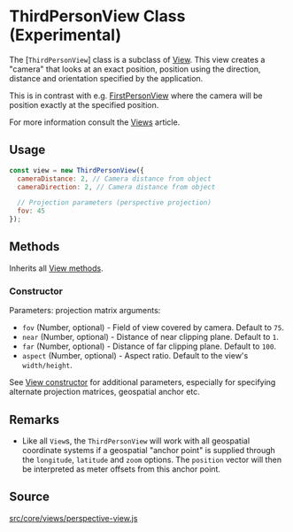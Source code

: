# ThirdPersonView Class (Experimental)

The [`ThirdPersonView`] class is a subclass of [View](/docs/api-reference/view.md). This view creates a "camera" that looks at an exact position, position using the direction, distance and orientation specified by the application.

This is in contrast with e.g. [FirstPersonView](/docs/api-reference/view.md) where the camera will be position exactly at the specified position.

For more information consult the [Views](/docs/advanced/views.md) article.

## Usage

```js
const view = new ThirdPersonView({
  cameraDistance: 2, // Camera distance from object
  cameraDirection: 2, // Camera distance from object

  // Projection parameters (perspective projection)
  fov: 45
});
```

## Methods

Inherits all [View methods](/docs/api-reference/view.md#methods).

### Constructor

Parameters:
  projection matrix arguments:
  * `fov` (Number, optional) - Field of view covered by camera. Default to `75`.
  * `near` (Number, optional) - Distance of near clipping plane. Default to `1`.
  * `far` (Number, optional) - Distance of far clipping plane. Default to `100`.
  * `aspect` (Number, optional) - Aspect ratio. Default to the view's `width/height`.

See [View constructor](/docs/api-reference/view.md#constructor) for additional parameters, especially for specifying alternate projection matrices, geospatial anchor etc.

## Remarks

* Like all `View`s, the `ThirdPersonView` will work with all geospatial coordinate systems if a geospatial "anchor point" is supplied through the `longitude`, `latitude` and `zoom` options. The `position` vector will then be interpreted as meter offsets from this anchor point.

## Source

[src/core/views/perspective-view.js](https://github.com/uber/deck.gl/blob/5.1-release/src/core/views/perspective-view.js)
